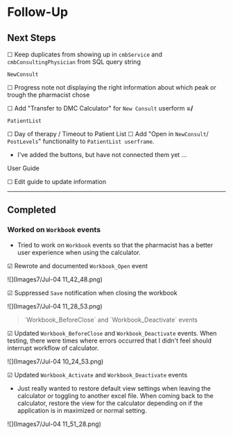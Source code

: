 # <script>Date()</script> Follow-Up

## Next Steps

&#9744;  Keep duplicates from showing up in `cmbService` and `cmbConsultingPhysician` from SQL query string

`NewConsult`

&#9744; Progress note not displaying the right information about which peak or trough the pharmacist chose

&#9744; Add "Transfer to DMC Calculator" for `New Consult` userform **=/**

`PatientList`

☐ Day of therapy / Timeout to Patient List
☐ Add "Open in `NewConsult`/ `PostLevels`" functionality to `PatientList userframe`. 

* I've added the buttons, but have not connected them yet ...

User Guide 

☐ Edit guide to update information

---
## Completed



### Worked on `Workbook` events

* Tried to work on `Workbook` events so that the pharmacist has a better user experience when using the calculator.

&#x2611; Rewrote and documented `Workbook_Open` event

![](Images7/Jul-04 11_42_48.png)

&#x2611; Suppressed `Save` notification when closing the workbook  

![](Images7/Jul-04 11_28_53.png)

<blockquote> `Workbook_BeforeClose` and `Workbook_Deactivate` events </blockquote>

&#x2611; Updated `Workbook_BeforeClose` and `Workbook_Deactivate` events.  When testing, there were times where errors occurred that I didn't feel should interrupt workflow of calculator.

![](Images7/Jul-04 10_24_53.png)

&#x2611; Updated `Workbook_Activate` and `Workbook_Deactivate` events

- Just really wanted to restore default view settings when leaving the calculator or toggling to another excel file.  When coming back to the calculator, restore the view for the calculator depending on if the application is in maximized or normal setting.

![](Images7/Jul-04 11_51_28.png)